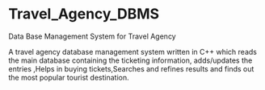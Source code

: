 # Travel_Agency_DBMS
Data Base Management System for Travel Agency

A travel agency database management system written in C++ which reads the main database containing the ticketing information, adds/updates the entries
,Helps in buying tickets,Searches and refines results and finds out the most popular tourist destination.
